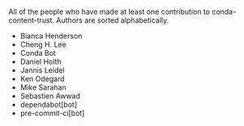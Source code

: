 All of the people who have made at least one contribution to conda-content-trust.
Authors are sorted alphabetically.

* Bianca Henderson
* Cheng H. Lee
* Conda Bot
* Daniel Holth
* Jannis Leidel
* Ken Odegard
* Mike Sarahan
* Sebastien Awwad
* dependabot[bot]
* pre-commit-ci[bot]
